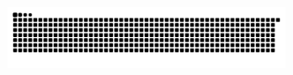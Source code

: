 <!--

### Hi there 👋

**mateusadada/mateusadada** is a ✨ _special_ ✨ repository because its `README.md` (this file) appears on your GitHub profile.

Here are some ideas to get you started:

- 🔭 I’m currently working on ...
- 🌱 I’m currently learning ...
- 👯 I’m looking to collaborate on ...
- 🤔 I’m looking for help with ...
- 💬 Ask me about ...
- 📫 How to reach me: ...
- 😄 Pronouns: ...
- ⚡ Fun fact: ...

[Snake animation](https://github.com/mateusadada/mateusadada/blob/output/github-contribution-grid-snake.svg)

-->

<picture>
  <source media="(prefers-color-scheme: dark)" srcset="https://raw.githubusercontent.com/mateusadada/mateusadada/output/github-contribution-grid-snake-dark.svg">
  <source media="(prefers-color-scheme: light)" srcset="https://raw.githubusercontent.com/mateusadada/mateusadada/output/github-contribution-grid-snake.svg">
  <img alt="github contribution grid snake animation" src="https://raw.githubusercontent.com/mateusadada/mateusadada/output/github-contribution-grid-snake.svg">
</picture>
